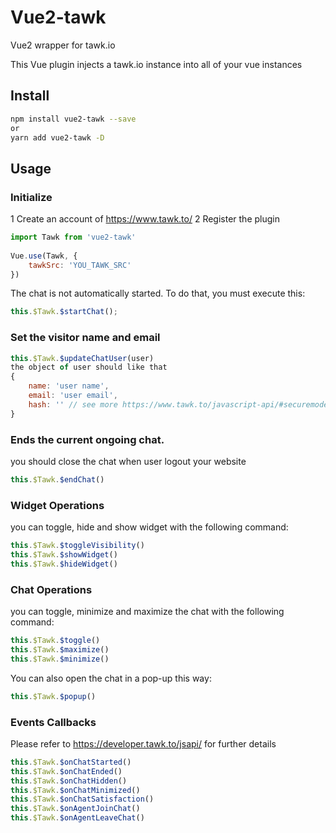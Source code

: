 # Vue2-tawk
Vue2 wrapper for tawk.io

This Vue plugin injects a tawk.io instance into all of your vue instances

## Install

``` bash
npm install vue2-tawk --save
or
yarn add vue2-tawk -D
```
  
## Usage

### Initialize
1   Create an account of https://www.tawk.to/
2   Register the plugin

``` js
import Tawk from 'vue2-tawk'
  
Vue.use(Tawk, {
    tawkSrc: 'YOU_TAWK_SRC'
})
```

The chat is not automatically started. To do that, you must execute this:
``` js
this.$Tawk.$startChat();
```

### Set the visitor name and email

```js
this.$Tawk.$updateChatUser(user)
the object of user should like that
{
    name: 'user name',
    email: 'user email',
    hash: '' // see more https://www.tawk.to/javascript-api/#securemode
}
```

### Ends the current ongoing chat.
you should close the chat when user logout your website
```js
this.$Tawk.$endChat()
```

### Widget Operations
you can toggle, hide and show widget with the following command:
```js
this.$Tawk.$toggleVisibility()
this.$Tawk.$showWidget()
this.$Tawk.$hideWidget()
```

### Chat Operations
you can toggle, minimize and maximize the chat with the following command:
```js
this.$Tawk.$toggle()
this.$Tawk.$maximize()
this.$Tawk.$minimize()
```

You can also open the chat in a pop-up this way:
```js
this.$Tawk.$popup()
```

### Events Callbacks

Please refer to https://developer.tawk.to/jsapi/ for further details

```js
this.$Tawk.$onChatStarted()
this.$Tawk.$onChatEnded()
this.$Tawk.$onChatHidden()
this.$Tawk.$onChatMinimized()
this.$Tawk.$onChatSatisfaction()
this.$Tawk.$onAgentJoinChat()
this.$Tawk.$onAgentLeaveChat()
```